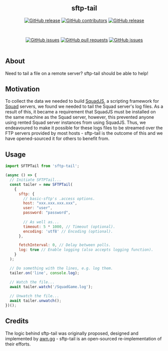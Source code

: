 <div align="center">

## sftp-tail

[![GitHub release](https://img.shields.io/github/release/ElGuillermo/sftp-tail.svg?style=flat-square)](https://github.com/ElGuillermo/sftp-tail/releases)
[![GitHub contributors](https://img.shields.io/github/contributors/ElGuillermo/sftp-tail.svg?style=flat-square)](https://github.com/ElGuillermo/sftp-tail/graphs/contributors)
[![GitHub release](https://img.shields.io/github/license/ElGuillermo/sftp-tail.svg?style=flat-square)](https://github.com/ElGuillermo/sftp-tail/blob/master/LICENSE)

<br>

[![GitHub issues](https://img.shields.io/github/issues/ElGuillermo/sftp-tail.svg?style=flat-square)](https://github.com/ElGuillermo/sftp-tail/issues)
[![GitHub pull requests](https://img.shields.io/github/issues-pr-raw/ElGuillermo/sftp-tail.svg?style=flat-square)](https://github.com/ElGuillermo/sftp-tail/pulls)
[![GitHub issues](https://img.shields.io/github/stars/ElGuillermo/sftp-tail.svg?style=flat-square)](https://github.com/ElGuillermo/sftp-tail/stargazers)
<br><br>
</div>

## **About**
Need to tail a file on a remote server? sftp-tail should be able to help!

## **Motivation**
To collect the data we needed to build [SquadJS](https://github.com/ElGuillermo/SquadJS), a scripting framework for [Squad](https://joinsquad.com/) servers, we found we needed to tail the Squad server's log files. As a result of this, it became a requirement that SquadJS must be installed on the same machine as the Squad server, however, this prevented anyone using rented Squad server instances from using SquadJS. Thus, we endeavoured to make it possible for these logs files to be streamed over the FTP servers provided by most hosts - sftp-tail is the outcome of this and we have opened-sourced it for others to benefit from.

## **Usage**
```js
import SFTPTail from 'sftp-tail';

(async () => {
  // Initiate SFTPTail...
  const tailer = new SFTPTail(
    {
      sftp: {
        // basic-sftp's .access options.
        host: "xxx.xxx.xxx.xxx",
        user: "user",
        password: "password",
        
        // As well as...
        timeout: 5 * 1000, // Timeout (optional).
        encoding: 'utf8' // Encoding (optional).
      },

      fetchInterval: 0, // Delay between polls.
      log: true // Enable logging (also accepts logging function).
    }
  );

  // Do something with the lines, e.g. log them.
  tailer.on('line', console.log);

  // Watch the file...
  await tailer.watch('/SquadGame.log');
  
  // Unwatch the file...
  await tailer.unwatch();
})();
```

## **Credits**
The logic behind sftp-tail was originally proposed, designed and implemented by [awn.gg](https://awn.gg/) - sftp-tail is an open-sourced re-implementation of their efforts. 
